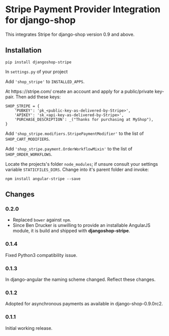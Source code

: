 # Stripe Payment Provider Integration for django-shop

This integrates Stripe for django-shop version 0.9 and above.


## Installation

```
pip install djangoshop-stripe
```

In ``settings.py`` of your project

Add ``'shop_stripe'`` to ``INSTALLED_APPS``.

At https:://stripe.com/ create an account and apply for a public/private key-pair. Then add these
keys:

```
SHOP_STRIPE = {
    'PUBKEY': 'pk_<public-key-as-delivered-by-Stripe>',
    'APIKEY': 'sk_<api-key-as-delivered-by-Stripe>',
    'PURCHASE_DESCRIPTION': _("Thanks for purchasing at MyShop"),
}
```

Add ``'shop_stripe.modifiers.StripePaymentModifier'`` to the list of ``SHOP_CART_MODIFIERS``.

Add ``'shop_stripe.payment.OrderWorkflowMixin'`` to the list of ``SHOP_ORDER_WORKFLOWS``.

Locate the projects's folder ``node_modules``; if unsure consult your settings variable
``STATICFILES_DIRS``. Change into it's parent folder and invoke:

```
npm install angular-stripe --save
```

## Changes

### 0.2.0
* Replaced ``bower`` against ``npm``.
* Since Ben Drucker is unwilling to provide an installable AngularJS module,
  it is build and shipped with **djangoshop-stripe**.

### 0.1.4
Fixed Python3 compatibility issue.

### 0.1.3
In django-angular the naming scheme changed. Reflect these changes.

### 0.1.2
Adopted for asynchronous payments as available in django-shop-0.9.0rc2.

### 0.1.1
Initial working release.
